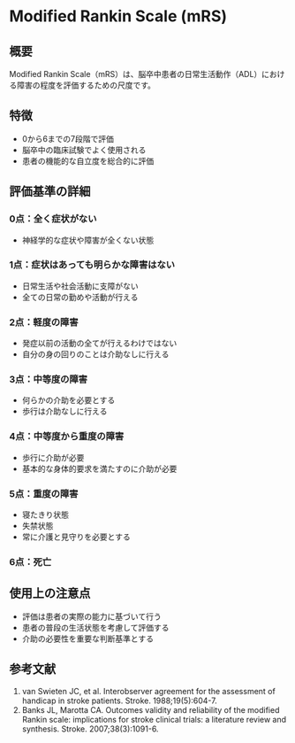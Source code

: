 # Modified Rankin Scale (mRS)

## 概要
Modified Rankin Scale（mRS）は、脳卒中患者の日常生活動作（ADL）における障害の程度を評価するための尺度です。

## 特徴
- 0から6までの7段階で評価
- 脳卒中の臨床試験でよく使用される
- 患者の機能的な自立度を総合的に評価

## 評価基準の詳細

### 0点：全く症状がない
- 神経学的な症状や障害が全くない状態

### 1点：症状はあっても明らかな障害はない
- 日常生活や社会活動に支障がない
- 全ての日常の勤めや活動が行える

### 2点：軽度の障害
- 発症以前の活動の全てが行えるわけではない
- 自分の身の回りのことは介助なしに行える

### 3点：中等度の障害
- 何らかの介助を必要とする
- 歩行は介助なしに行える

### 4点：中等度から重度の障害
- 歩行に介助が必要
- 基本的な身体的要求を満たすのに介助が必要

### 5点：重度の障害
- 寝たきり状態
- 失禁状態
- 常に介護と見守りを必要とする

### 6点：死亡

## 使用上の注意点
- 評価は患者の実際の能力に基づいて行う
- 患者の普段の生活状態を考慮して評価する
- 介助の必要性を重要な判断基準とする

## 参考文献
1. van Swieten JC, et al. Interobserver agreement for the assessment of handicap in stroke patients. Stroke. 1988;19(5):604-7.
2. Banks JL, Marotta CA. Outcomes validity and reliability of the modified Rankin scale: implications for stroke clinical trials: a literature review and synthesis. Stroke. 2007;38(3):1091-6. 